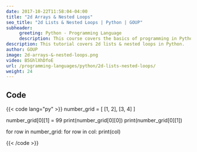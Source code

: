 ```yaml
---
date: 2017-10-22T11:58:04-04:00
title: "2d Arrays & Nested Loops"
seo_title: "2d Lists & Nested Loops | Python | GOUP"
subheader:
     greeting: Python - Programming Language
     description: This course covers the basics of programming in Python. Work your way through the videos/articles and I'll teach you everything you need to know to start your programming journey!
description: This tutorial covers 2d lists & nested loops in Python.
author: GOUP
image: 2d-arrays-&-nested-loops.png
video: B5GhlXhDfoE
url: /programming-languages/python/2d-lists-nested-loops/
weight: 24
---
```


## Code

{{< code lang="py" >}}
number_grid = [ [1, 2], [3, 4] ]

number_grid[0][1] = 99
print(number_grid[0][0])
print(number_grid[0][1])

for row in number_grid:
     for row in col:
          print(col)

{{< /code >}}